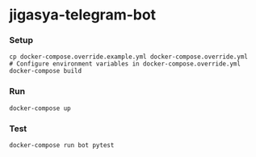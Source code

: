 # jigasya-telegram-bot

### Setup
```
cp docker-compose.override.example.yml docker-compose.override.yml
# Configure environment variables in docker-compose.override.yml
docker-compose build
```

### Run
```
docker-compose up
```

### Test
```
docker-compose run bot pytest
```

